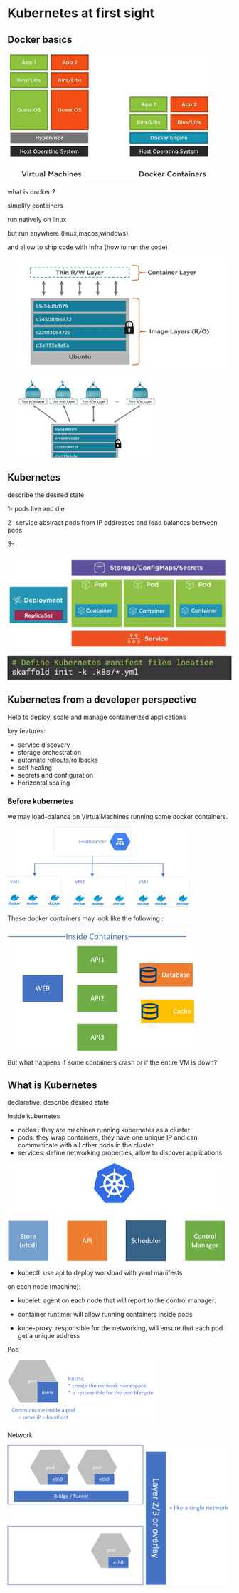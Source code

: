 # Kubernetes at first sight

## Docker basics

<img src="beginners.assets/image-20211224091640448.png" alt="image-20211224091640448" style="zoom:50%;" />

what is docker ?

simplify containers 

run natively on linux 

but run anywhere (linux,macos,windows)

 and allow to ship code with infra (how to run the code)

<img src="beginners.assets/image-20211224092542739.png" alt="image-20211224092542739" style="zoom:50%;" />

<img src="beginners.assets/image-20211224092635613.png" alt="image-20211224092635613" style="zoom:33%;" />

## Kubernetes

describe the desired state

1- pods live and die

2- service abstract pods from IP addresses and load balances between pods

3- 

<img src="beginners.assets/image-20211224101530838.png" alt="image-20211224101530838" style="zoom:50%;" />

![image-20211224103444090](beginners.assets/image-20211224103444090.png)



## Kubernetes from a developer perspective

Help to deploy, scale and manage containerized applications

key features:

* service discovery
* storage orchestration
* automate rollouts/rollbacks
* self healing
* secrets and configuration
* horizontal scaling

### Before kubernetes

we may load-balance on VirtualMachines running some docker containers.

<img src="beginners.assets/image-20211224115006315.png" alt="image-20211224115006315" style="zoom:40%;" />



These docker containers may look like the following :

<img src="beginners.assets/image-20211224115710999.png" alt="image-20211224115710999" style="zoom:50%;" />

But what happens if some containers crash or if the entire VM is down?

## What is Kubernetes

declarative: describe desired state

Inside kubernetes

* nodes : they are machines running kubernetes as a cluster
* pods: they wrap containers, they have one unique IP and can communicate with all other pods in the cluster
* services: define networking properties, allow to discover applications

<img src="beginners.assets/image-20211224121221831.png" alt="image-20211224121221831" style="zoom:50%;" />

* kubectl: use api to deploy workload with yaml manifests

on each node (machine):

* kubelet: agent on each node that will report to the control manager.

* container runtime: will allow running containers inside pods

* kube-proxy: responsible for the networking, will ensure that each pod get a unique address

Pod

<img src="beginners.assets/image-20211224123429535.png" alt="image-20211224123429535" style="zoom:33%;" />

Network

<img src="beginners.assets/image-20211224123511217.png" alt="image-20211224123511217" style="zoom:50%;" />
